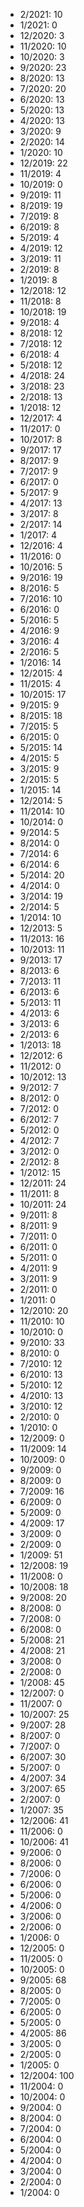 *  2/2021: 10
*  1/2021: 0
*  12/2020: 3
*  11/2020: 10
*  10/2020: 3
*  9/2020: 23
*  8/2020: 13
*  7/2020: 20
*  6/2020: 13
*  5/2020: 13
*  4/2020: 13
*  3/2020: 9
*  2/2020: 14
*  1/2020: 10
*  12/2019: 22
*  11/2019: 4
*  10/2019: 0
*  9/2019: 11
*  8/2019: 19
*  7/2019: 8
*  6/2019: 8
*  5/2019: 4
*  4/2019: 12
*  3/2019: 11
*  2/2019: 8
*  1/2019: 8
*  12/2018: 12
*  11/2018: 8
*  10/2018: 19
*  9/2018: 4
*  8/2018: 12
*  7/2018: 12
*  6/2018: 4
*  5/2018: 12
*  4/2018: 24
*  3/2018: 23
*  2/2018: 13
*  1/2018: 12
*  12/2017: 4
*  11/2017: 0
*  10/2017: 8
*  9/2017: 17
*  8/2017: 9
*  7/2017: 9
*  6/2017: 0
*  5/2017: 9
*  4/2017: 13
*  3/2017: 8
*  2/2017: 14
*  1/2017: 4
*  12/2016: 4
*  11/2016: 0
*  10/2016: 5
*  9/2016: 19
*  8/2016: 5
*  7/2016: 10
*  6/2016: 0
*  5/2016: 5
*  4/2016: 9
*  3/2016: 4
*  2/2016: 5
*  1/2016: 14
*  12/2015: 4
*  11/2015: 4
*  10/2015: 17
*  9/2015: 9
*  8/2015: 18
*  7/2015: 5
*  6/2015: 0
*  5/2015: 14
*  4/2015: 5
*  3/2015: 9
*  2/2015: 5
*  1/2015: 14
*  12/2014: 5
*  11/2014: 10
*  10/2014: 0
*  9/2014: 5
*  8/2014: 0
*  7/2014: 6
*  6/2014: 6
*  5/2014: 20
*  4/2014: 0
*  3/2014: 19
*  2/2014: 5
*  1/2014: 10
*  12/2013: 5
*  11/2013: 16
*  10/2013: 11
*  9/2013: 17
*  8/2013: 6
*  7/2013: 11
*  6/2013: 6
*  5/2013: 11
*  4/2013: 6
*  3/2013: 6
*  2/2013: 6
*  1/2013: 18
*  12/2012: 6
*  11/2012: 0
*  10/2012: 13
*  9/2012: 7
*  8/2012: 0
*  7/2012: 0
*  6/2012: 7
*  5/2012: 0
*  4/2012: 7
*  3/2012: 0
*  2/2012: 8
*  1/2012: 15
*  12/2011: 24
*  11/2011: 8
*  10/2011: 24
*  9/2011: 8
*  8/2011: 9
*  7/2011: 0
*  6/2011: 0
*  5/2011: 0
*  4/2011: 9
*  3/2011: 9
*  2/2011: 0
*  1/2011: 0
*  12/2010: 20
*  11/2010: 10
*  10/2010: 0
*  9/2010: 33
*  8/2010: 0
*  7/2010: 12
*  6/2010: 13
*  5/2010: 12
*  4/2010: 13
*  3/2010: 12
*  2/2010: 0
*  1/2010: 0
*  12/2009: 0
*  11/2009: 14
*  10/2009: 0
*  9/2009: 0
*  8/2009: 0
*  7/2009: 16
*  6/2009: 0
*  5/2009: 0
*  4/2009: 17
*  3/2009: 0
*  2/2009: 0
*  1/2009: 51
*  12/2008: 19
*  11/2008: 0
*  10/2008: 18
*  9/2008: 20
*  8/2008: 0
*  7/2008: 0
*  6/2008: 0
*  5/2008: 21
*  4/2008: 21
*  3/2008: 0
*  2/2008: 0
*  1/2008: 45
*  12/2007: 0
*  11/2007: 0
*  10/2007: 25
*  9/2007: 28
*  8/2007: 0
*  7/2007: 0
*  6/2007: 30
*  5/2007: 0
*  4/2007: 34
*  3/2007: 65
*  2/2007: 0
*  1/2007: 35
*  12/2006: 41
*  11/2006: 0
*  10/2006: 41
*  9/2006: 0
*  8/2006: 0
*  7/2006: 0
*  6/2006: 0
*  5/2006: 0
*  4/2006: 0
*  3/2006: 0
*  2/2006: 0
*  1/2006: 0
*  12/2005: 0
*  11/2005: 0
*  10/2005: 0
*  9/2005: 68
*  8/2005: 0
*  7/2005: 0
*  6/2005: 0
*  5/2005: 0
*  4/2005: 86
*  3/2005: 0
*  2/2005: 0
*  1/2005: 0
*  12/2004: 100
*  11/2004: 0
*  10/2004: 0
*  9/2004: 0
*  8/2004: 0
*  7/2004: 0
*  6/2004: 0
*  5/2004: 0
*  4/2004: 0
*  3/2004: 0
*  2/2004: 0
*  1/2004: 0